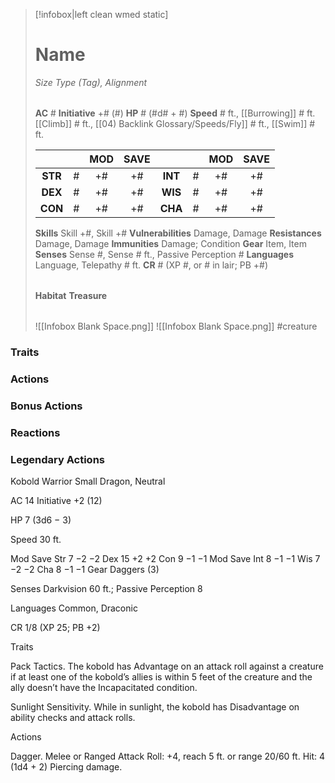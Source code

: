 > [!infobox|left clean wmed static]
> # Name
> *Size Type (Tag), Alignment*
> 
> | |
> | - |
> **AC** # **Initiative** +# (#)
> **HP** # (#d# + #)
> **Speed** # ft., [[Burrowing]] # ft. [[Climb]] # ft., [[04) Backlink Glossary/Speeds/Fly]] # ft., [[Swim]] # ft.
> 
> | | | MOD | SAVE | | | MOD | SAVE |
> | :-: | :-: | :-: | :-: | :-: | :-: | :-: | :-: |
> | **STR** | # | +# | +# | **INT** | # | +# | +# | 
> | **DEX** | # | +# | +# | **WIS** | # | +# | +# |
> | **CON** | # | +# | +# | **CHA** | # | +# | +# |
> **Skills** Skill +#, Skill +#
> **Vulnerabilities** Damage, Damage
> **Resistances** Damage, Damage
> **Immunities** Damage; Condition
> **Gear** Item, Item
> **Senses** Sense #, Sense # ft., Passive Perception #
> **Languages** Language, Telepathy # ft.
> **CR** # (XP #, or # in lair; PB +#)
>
> | |
> | - |
> **Habitat**
> **Treasure**
> 
> | |
> | - |
> ![[Infobox Blank Space.png]]
> ![[Infobox Blank Space.png]]
> #creature 


### Traits
### Actions
### Bonus Actions
### Reactions
### Legendary Actions
Kobold Warrior
Small Dragon, Neutral

AC 14 Initiative +2 (12)

HP 7 (3d6 − 3)

Speed 30 ft.

Mod	Save
Str	7	−2	−2
Dex	15	+2	+2
Con	9	−1	−1
Mod	Save
Int	8	−1	−1
Wis	7	−2	−2
Cha	8	−1	−1
Gear Daggers (3)

Senses Darkvision 60 ft.; Passive Perception 8

Languages Common, Draconic

CR 1/8 (XP 25; PB +2)

Traits

Pack Tactics. The kobold has Advantage on an attack roll against a creature if at least one of the kobold’s allies is within 5 feet of the creature and the ally doesn’t have the Incapacitated condition.

Sunlight Sensitivity. While in sunlight, the kobold has Disadvantage on ability checks and attack rolls.

Actions

Dagger. Melee or Ranged Attack Roll: +4, reach 5 ft. or range 20/60 ft. Hit: 4 (1d4 + 2) Piercing damage.